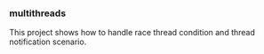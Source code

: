 ### multithreads

This project shows how to handle race thread condition and thread notification scenario.